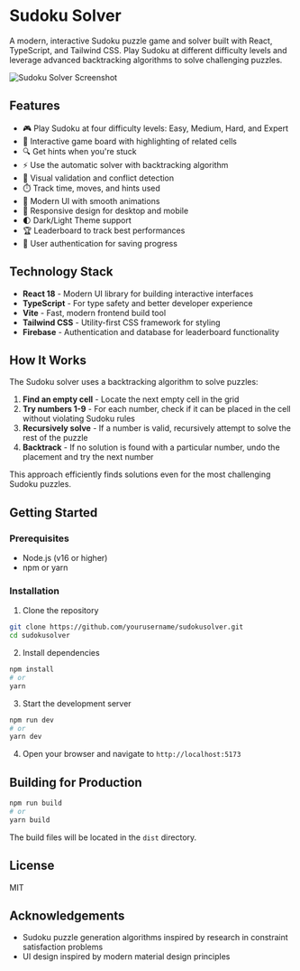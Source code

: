 # Sudoku Solver

A modern, interactive Sudoku puzzle game and solver built with React, TypeScript, and Tailwind CSS. Play Sudoku at different difficulty levels and leverage advanced backtracking algorithms to solve challenging puzzles.

![Sudoku Solver Screenshot](https://placehold.co/800x600/f8fafc/1e293b?text=Sudoku+Solver+Screenshot)

## Features

- 🎮 Play Sudoku at four difficulty levels: Easy, Medium, Hard, and Expert
- 🧩 Interactive game board with highlighting of related cells
- 🔍 Get hints when you're stuck
- ⚡ Use the automatic solver with backtracking algorithm
- 🎯 Visual validation and conflict detection
- ⏱️ Track time, moves, and hints used
- 🎨 Modern UI with smooth animations
- 📱 Responsive design for desktop and mobile
- 🌓 Dark/Light Theme support
- 🏆 Leaderboard to track best performances
- 🔐 User authentication for saving progress

## Technology Stack

- **React 18** - Modern UI library for building interactive interfaces
- **TypeScript** - For type safety and better developer experience
- **Vite** - Fast, modern frontend build tool
- **Tailwind CSS** - Utility-first CSS framework for styling
- **Firebase** - Authentication and database for leaderboard functionality

## How It Works

The Sudoku solver uses a backtracking algorithm to solve puzzles:

1. **Find an empty cell** - Locate the next empty cell in the grid
2. **Try numbers 1-9** - For each number, check if it can be placed in the cell without violating Sudoku rules
3. **Recursively solve** - If a number is valid, recursively attempt to solve the rest of the puzzle
4. **Backtrack** - If no solution is found with a particular number, undo the placement and try the next number

This approach efficiently finds solutions even for the most challenging Sudoku puzzles.

## Getting Started

### Prerequisites

- Node.js (v16 or higher)
- npm or yarn

### Installation

1. Clone the repository
```bash
git clone https://github.com/yourusername/sudokusolver.git
cd sudokusolver
```

2. Install dependencies
```bash
npm install
# or
yarn
```

3. Start the development server
```bash
npm run dev
# or
yarn dev
```

4. Open your browser and navigate to `http://localhost:5173`

## Building for Production

```bash
npm run build
# or
yarn build
```

The build files will be located in the `dist` directory.

## License

MIT

## Acknowledgements

- Sudoku puzzle generation algorithms inspired by research in constraint satisfaction problems
- UI design inspired by modern material design principles